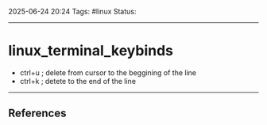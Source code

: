 
2025-06-24 20:24
Tags: #linux
Status:

---
# linux_terminal_keybinds
- ctrl+u ; delete from cursor to the beggining of the line
- ctrl+k ; detete to the end of the line


---
## References



